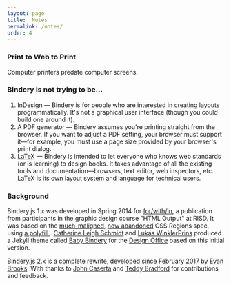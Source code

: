 ```yaml
---
layout: page
title:  Notes
permalink: /notes/
order: 4
---
```


<!-- ## Notes -->

### Print to Web to Print

Computer printers predate computer screens.

### Bindery is not trying to be...

1. InDesign — Bindery is for people who are interested in creating layouts
programmatically. It's not a graphical user interface (though you could build one around it).
2. A PDF generator — Bindery assumes you're printing straight from
  the browser. If you want to adjust a PDF setting, your browser must support it—for
  example, you must use a page size provided by your browser's print dialog.
3. [LaTeX](https://www.latex-project.org/) — Bindery is intended to let everyone who knows web standards (or is learning)
  to design books. It takes advantage of all the existing tools and documentation—browsers, text editor, web inspectors,
  etc. LaTeX is its own layout system and language for technical users.



### Background

Bindery.js 1.x was developed in Spring 2014 for [for/with/in](http://htmloutput.risd.gd/),
a publication from participants in the graphic design course "HTML Output" at RISD. It was based on the [much-maligned](https://alistapart.com/blog/post/css-regions-considered-harmful), [now abandoned](https://arstechnica.com/information-technology/2014/01/google-plans-to-dump-adobe-css-tech-to-make-blink-fast-not-rich/) CSS Regions spec, using [a polyfill ](https://github.com/FremyCompany/css-regions-polyfill). [Catherine Leigh Schmidt](http://cath.land) and [Lukas WinklerPrins](http://ltwp.net) produced a Jekyll theme called [Baby Bindery](https://github.com/thedesignoffice/babybindery) for the [Design Office](http://thedesignoffice.org/) based on this initial version.

Bindery.js 2.x is a complete rewrite, developed since February 2017 by [Evan Brooks](http://evanbrooks.info). With thanks to [John Caserta](http://johncaserta.com/) and [Teddy Bradford](#) for contributions and feedback.
